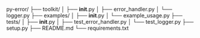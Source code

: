 py-error/
├── toolkit/
│   ├── __init__.py
│   ├── error_handler.py
│   └── logger.py
├── examples/
│   ├── __init__.py
│   └── example_usage.py
├── tests/
│   ├── __init__.py
│   ├── test_error_handler.py
│   └── test_logger.py
├── setup.py
├── README.md
└── requirements.txt